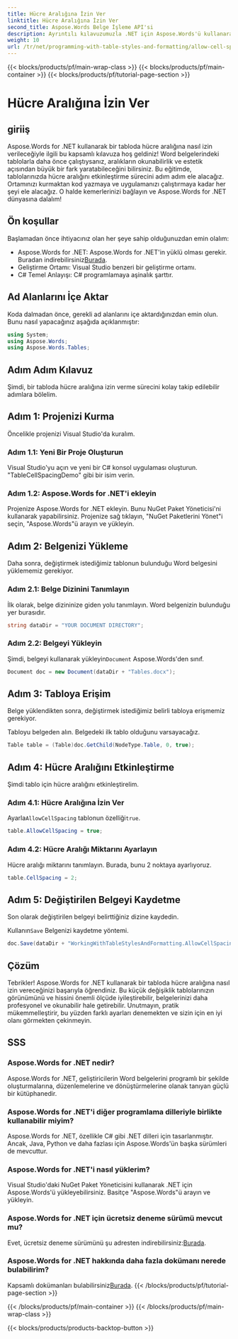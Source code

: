 ```yaml
---
title: Hücre Aralığına İzin Ver
linktitle: Hücre Aralığına İzin Ver
second_title: Aspose.Words Belge İşleme API'si
description: Ayrıntılı kılavuzumuzla .NET için Aspose.Words'ü kullanarak bir tabloda hücre aralığına nasıl izin verileceğini öğrenin. Word belge biçimlendirmelerini geliştirmek isteyen geliştiriciler için mükemmeldir.
weight: 10
url: /tr/net/programming-with-table-styles-and-formatting/allow-cell-spacing/
---
```


{{< blocks/products/pf/main-wrap-class >}}
{{< blocks/products/pf/main-container >}}
{{< blocks/products/pf/tutorial-page-section >}}

# Hücre Aralığına İzin Ver

## giriiş

Aspose.Words for .NET kullanarak bir tabloda hücre aralığına nasıl izin verileceğiyle ilgili bu kapsamlı kılavuza hoş geldiniz! Word belgelerindeki tablolarla daha önce çalıştıysanız, aralıkların okunabilirlik ve estetik açısından büyük bir fark yaratabileceğini bilirsiniz. Bu eğitimde, tablolarınızda hücre aralığını etkinleştirme sürecini adım adım ele alacağız. Ortamınızı kurmaktan kod yazmaya ve uygulamanızı çalıştırmaya kadar her şeyi ele alacağız. O halde kemerlerinizi bağlayın ve Aspose.Words for .NET dünyasına dalalım!

## Ön koşullar

Başlamadan önce ihtiyacınız olan her şeye sahip olduğunuzdan emin olalım:

- Aspose.Words for .NET: Aspose.Words for .NET'in yüklü olması gerekir. Buradan indirebilirsiniz[Burada](https://releases.aspose.com/words/net/).
- Geliştirme Ortamı: Visual Studio benzeri bir geliştirme ortamı.
- C# Temel Anlayışı: C# programlamaya aşinalık şarttır.

## Ad Alanlarını İçe Aktar

Koda dalmadan önce, gerekli ad alanlarını içe aktardığınızdan emin olun. Bunu nasıl yapacağınız aşağıda açıklanmıştır:

```csharp
using System;
using Aspose.Words;
using Aspose.Words.Tables;
```

## Adım Adım Kılavuz

Şimdi, bir tabloda hücre aralığına izin verme sürecini kolay takip edilebilir adımlara bölelim.

## Adım 1: Projenizi Kurma

Öncelikle projenizi Visual Studio'da kuralım.

### Adım 1.1: Yeni Bir Proje Oluşturun

Visual Studio'yu açın ve yeni bir C# konsol uygulaması oluşturun. "TableCellSpacingDemo" gibi bir isim verin.

### Adım 1.2: Aspose.Words for .NET'i ekleyin

Projenize Aspose.Words for .NET ekleyin. Bunu NuGet Paket Yöneticisi'ni kullanarak yapabilirsiniz. Projenize sağ tıklayın, "NuGet Paketlerini Yönet"i seçin, "Aspose.Words"ü arayın ve yükleyin.

## Adım 2: Belgenizi Yükleme

Daha sonra, değiştirmek istediğimiz tablonun bulunduğu Word belgesini yüklememiz gerekiyor.

### Adım 2.1: Belge Dizinini Tanımlayın

İlk olarak, belge dizininize giden yolu tanımlayın. Word belgenizin bulunduğu yer burasıdır.

```csharp
string dataDir = "YOUR DOCUMENT DIRECTORY";
```

### Adım 2.2: Belgeyi Yükleyin

 Şimdi, belgeyi kullanarak yükleyin`Document` Aspose.Words'den sınıf.

```csharp
Document doc = new Document(dataDir + "Tables.docx");
```

## Adım 3: Tabloya Erişim

Belge yüklendikten sonra, değiştirmek istediğimiz belirli tabloya erişmemiz gerekiyor.

Tabloyu belgeden alın. Belgedeki ilk tablo olduğunu varsayacağız.

```csharp
Table table = (Table)doc.GetChild(NodeType.Table, 0, true);
```

## Adım 4: Hücre Aralığını Etkinleştirme

Şimdi tablo için hücre aralığını etkinleştirelim.

### Adım 4.1: Hücre Aralığına İzin Ver

 Ayarla`AllowCellSpacing` tablonun özelliği`true`.

```csharp
table.AllowCellSpacing = true;
```

### Adım 4.2: Hücre Aralığı Miktarını Ayarlayın

Hücre aralığı miktarını tanımlayın. Burada, bunu 2 noktaya ayarlıyoruz.

```csharp
table.CellSpacing = 2;
```

## Adım 5: Değiştirilen Belgeyi Kaydetme

Son olarak değiştirilen belgeyi belirttiğiniz dizine kaydedin.

 Kullanın`Save` Belgenizi kaydetme yöntemi.

```csharp
doc.Save(dataDir + "WorkingWithTableStylesAndFormatting.AllowCellSpacing.docx");
```

## Çözüm

Tebrikler! Aspose.Words for .NET kullanarak bir tabloda hücre aralığına nasıl izin vereceğinizi başarıyla öğrendiniz. Bu küçük değişiklik tablolarınızın görünümünü ve hissini önemli ölçüde iyileştirebilir, belgelerinizi daha profesyonel ve okunabilir hale getirebilir. Unutmayın, pratik mükemmelleştirir, bu yüzden farklı ayarları denemekten ve sizin için en iyi olanı görmekten çekinmeyin.

## SSS

### Aspose.Words for .NET nedir?

Aspose.Words for .NET, geliştiricilerin Word belgelerini programlı bir şekilde oluşturmalarına, düzenlemelerine ve dönüştürmelerine olanak tanıyan güçlü bir kütüphanedir.

### Aspose.Words for .NET'i diğer programlama dilleriyle birlikte kullanabilir miyim?

Aspose.Words for .NET, özellikle C# gibi .NET dilleri için tasarlanmıştır. Ancak, Java, Python ve daha fazlası için Aspose.Words'ün başka sürümleri de mevcuttur.

### Aspose.Words for .NET'i nasıl yüklerim?

Visual Studio'daki NuGet Paket Yöneticisini kullanarak .NET için Aspose.Words'ü yükleyebilirsiniz. Basitçe "Aspose.Words"ü arayın ve yükleyin.

### Aspose.Words for .NET için ücretsiz deneme sürümü mevcut mu?

 Evet, ücretsiz deneme sürümünü şu adresten indirebilirsiniz:[Burada](https://releases.aspose.com/).

### Aspose.Words for .NET hakkında daha fazla dokümanı nerede bulabilirim?

 Kapsamlı dokümanları bulabilirsiniz[Burada](https://reference.aspose.com/words/net/).
{{< /blocks/products/pf/tutorial-page-section >}}

{{< /blocks/products/pf/main-container >}}
{{< /blocks/products/pf/main-wrap-class >}}

{{< blocks/products/products-backtop-button >}}
